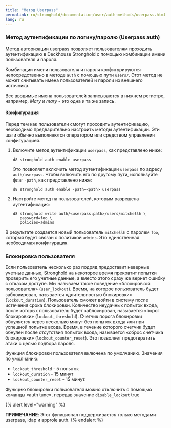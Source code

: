 ```yaml
---
title: "Метод Userpass"
permalink: ru/stronghold/documentation/user/auth-methods/userpass.html
lang: ru
---
```


### Метод аутентификации по логину/паролю (Userpass auth)

Метод авторизации userpass позволяет пользователям проходить аутентификацию в Deckhouse Stronghold с помощью комбинации имени пользователя и пароля.

Комбинации имени пользователя и пароля конфигурируются непосредственно в методе `auth` с помощью пути `users/`. Этот метод не может считывать имена пользователей и пароли из внешнего источника.

Все вводимые имена пользователей записываются в нижнем регистре, например, _Mary_ и _mary_ - это одна и та же запись.

#### Конфигурация

Перед тем как пользователи смогут проходить аутентификацию, необходимо предварительно настроить методы аутентификации. Эти шаги обычно выполняются оператором или средством управления конфигурацией.

1. Включите метод аутентификации `userpass`, как представлено ниже:

   ```shell
   d8 stronghold auth enable userpass
   ```

   Это позволяет включить метод аутентификации `userpass` по адресу `auth/userpass`. Чтобы включить его по другому пути, используйте флаг `-path`, как представлено ниже:

   ```shell
   d8 stronghold auth enable -path=<path> userpass
   ```

1. Настройте метод на пользователей, которым разрешена аутентификация:

   ```shell
   d8 stronghold write auth/<userpass:path>/users/mitchellh \
      password=foo \
      policies=admins
   ```

В результате создается новый пользователь `mitchellh` с паролем `foo`, который будет связан с политикой `admins`. Это единственная необходимая конфигурация.

### Блокировка пользователя

Если пользователь несколько раз подряд предоставит неверные учетные данные, Stronghold на некоторое время прекратит попытки проверить его учетные данные, а вместо этого сразу же вернет ошибку с отказом доступе. Мы называем такое поведение «блокировкой пользователя» (`user_lockout`). Время, на которое пользователь будет заблокирован, называется «длительностью блокировки» (`lockout_duration`). Пользователь сможет войти в систему после истечения срока блокировки. Количество неудачных попыток входа, после которых пользователь будет заблокирован, называется «порог блокировки» (`lockout_threshold`). Счетчик порога блокировки обнуляется через несколько минут без попыток входа или при успешной попытке входа. Время, в течение которого счетчик будет обнулен после отсутствия попыток входа, называется «сброс счетчика блокировки» (`lockout_counter_reset`). Это позволяет предотвратить атаки с целью подбора пароля.

Функция блокировки пользователя включена по умолчанию. Значения по умолчанию:

- `lockout_threshold` - 5 попыток
- `lockout_duration` - 15 минут
- `lockout_counter_reset` - 15 минут.

Функцию блокировки пользователя можно отключить с помощью команды «auth tune», передав значение `disable_lockout` true

{% alert level="warning" %}

**ПРИМЕЧАНИЕ**: Этот функционал поддерживается только методами userpass, ldap и approle auth.
{% endalert %}
